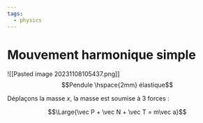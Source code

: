 ```yaml
---
tags:
  - physics
---
```

# Mouvement harmonique simple
![[Pasted image 20231108105437.png]]
$$Pendule \hspace{2mm} élastique$$

Déplaçons la masse $x$, la masse est soumise à 3 forces :

$$\Large{\vec P + \vec N + \vec T = m\vec a}$$


